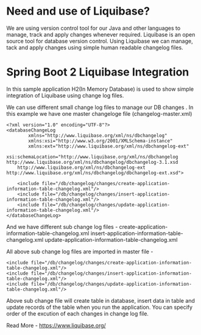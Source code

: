 # Need and use of Liquibase?
We are using version control tool for our Java and other languages to manage, track and apply changes whenever required.
Liquibase is an open source tool for database version control.
Using Liquibase we can manage, tack and apply changes using simple human readable changelog files.

# Spring Boot 2 Liquibase Integration
In this sample application H2(In Memory Database) is used to show simple integration of Liquibase using change log files.

We can use different small change log files to manage our DB changes .
In this example we have one master changeloge file (changelog-master.xml)
```
<?xml version="1.0" encoding="UTF-8"?>
<databaseChangeLog
        xmlns="http://www.liquibase.org/xml/ns/dbchangelog"
        xmlns:xsi="http://www.w3.org/2001/XMLSchema-instance"
        xmlns:ext="http://www.liquibase.org/xml/ns/dbchangelog-ext"
        xsi:schemaLocation="http://www.liquibase.org/xml/ns/dbchangelog http://www.liquibase.org/xml/ns/dbchangelog/dbchangelog-3.1.xsd
    http://www.liquibase.org/xml/ns/dbchangelog-ext http://www.liquibase.org/xml/ns/dbchangelog/dbchangelog-ext.xsd">

    <include file="/db/changelog/changes/create-application-information-table-changelog.xml"/>
    <include file="/db/changelog/changes/insert-application-information-table-changelog.xml"/>
    <include file="/db/changelog/changes/update-application-information-table-changelog.xml"/>
</databaseChangeLog>
```
And we have different sub change log files -
  create-application-information-table-changelog.xml
  insert-application-information-table-changelog.xml
  update-application-information-table-changelog.xml
  
All above sub change log files are imported in master file - 
```
<include file="/db/changelog/changes/create-application-information-table-changelog.xml"/>
<include file="/db/changelog/changes/insert-application-information-table-changelog.xml"/>
<include file="/db/changelog/changes/update-application-information-table-changelog.xml"/>
```
Above sub change file will create table in database, insert data in table and update records of the table when you run the application.
You can specify order of the excution of each changes in change log file.

Read More - https://www.liquibase.org/
